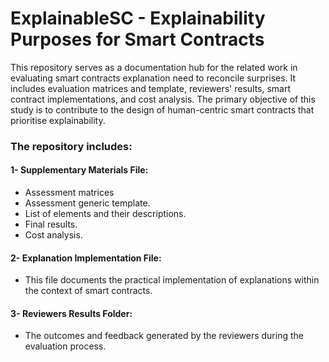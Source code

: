 # ExplainableSC - Explainability Purposes for Smart Contracts 

This repository serves as a documentation hub for the related work in evaluating smart contracts explanation need to reconcile surprises. It includes evaluation matrices and template, reviewers' results, smart contract implementations, and cost analysis. The primary objective of this study is to contribute to the design of human-centric smart contracts that prioritise explainability.

### The repository includes:


#### 1- Supplementary Materials File: 
- Assessment matrices
- Assessment generic template.
- List of elements and their descriptions.
- Final results.
- Cost analysis.

#### 2- Explanation Implementation File: 
- This file documents the practical implementation of explanations within the context of smart contracts. 

#### 3- Reviewers Results Folder: 
- The outcomes and feedback generated by the reviewers during the evaluation process.

